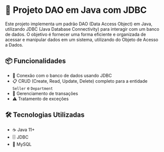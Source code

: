 # 🚀 Projeto DAO em Java com JDBC

Este projeto implementa um padrão DAO (Data Access Object) em Java, utilizando JDBC (Java Database Connectivity) para interagir com um banco de dados. O objetivo é fornecer uma forma eficiente e organizada de acessar e manipular dados em um sistema, utilizando do Objeto de Acesso a Dados.

## 📦 Funcionalidades

- 🔗 Conexão com o banco de dados usando JDBC
- 📋 CRUD (Create, Read, Update, Delete) completo para a entidade `Seller` e `Department`
- 🔄 Gerenciamento de transações
- ⚠️ Tratamento de exceções

## 🛠️ Tecnologias Utilizadas

- ☕ Java 11+
- 🗄️ JDBC
- 🐬 MySQL



